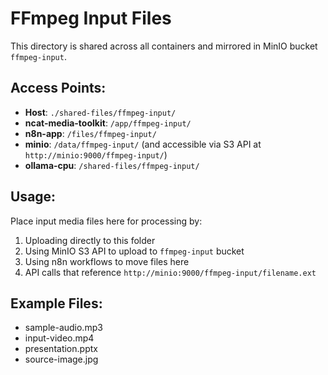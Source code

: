 # FFmpeg Input Files

This directory is shared across all containers and mirrored in MinIO bucket `ffmpeg-input`.

## Access Points:
- **Host**: `./shared-files/ffmpeg-input/`
- **ncat-media-toolkit**: `/app/ffmpeg-input/`
- **n8n-app**: `/files/ffmpeg-input/`
- **minio**: `/data/ffmpeg-input/` (and accessible via S3 API at `http://minio:9000/ffmpeg-input/`)
- **ollama-cpu**: `/shared-files/ffmpeg-input/`

## Usage:
Place input media files here for processing by:
1. Uploading directly to this folder
2. Using MinIO S3 API to upload to `ffmpeg-input` bucket
3. Using n8n workflows to move files here
4. API calls that reference `http://minio:9000/ffmpeg-input/filename.ext`

## Example Files:
- sample-audio.mp3
- input-video.mp4
- presentation.pptx
- source-image.jpg